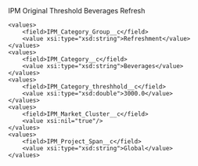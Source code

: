 <?xml version="1.0" encoding="UTF-8"?>
<CustomMetadata xmlns="http://soap.sforce.com/2006/04/metadata" xmlns:xsi="http://www.w3.org/2001/XMLSchema-instance" xmlns:xsd="http://www.w3.org/2001/XMLSchema">
    <label>IPM Original Threshold Beverages Refresh</label>
     
    <values>
        <field>IPM_Category_Group__c</field>
        <value xsi:type="xsd:string">Refreshment</value>
    </values>
    <values>
        <field>IPM_Category__c</field>
        <value xsi:type="xsd:string">Beverages</value>
    </values>
    <values>
        <field>IPM_Category_threshhold__c</field>
        <value xsi:type="xsd:double">3000.0</value>
    </values>
    <values>
        <field>IPM_Market_Cluster__c</field>
        <value xsi:nil="true"/>
    </values>
    <values>
        <field>IPM_Project_Span__c</field>
        <value xsi:type="xsd:string">Global</value>
    </values>
</CustomMetadata>
